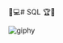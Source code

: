  🎯💻# SQL 🏆🏅
 
![giphy](https://user-images.githubusercontent.com/85948585/147826455-6413e6c1-3d1d-4a7e-adfb-a19477dde850.gif)
